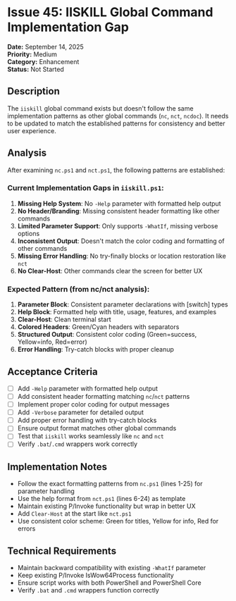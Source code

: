 # Issue 45: IISKILL Global Command Implementation Gap

**Date:** September 14, 2025  
**Priority:** Medium  
**Category:** Enhancement  
**Status:** Not Started  

## Description
The `iiskill` global command exists but doesn't follow the same implementation patterns as other global commands (`nc`, `nct`, `ncdoc`). It needs to be updated to match the established patterns for consistency and better user experience.

## Analysis
After examining `nc.ps1` and `nct.ps1`, the following patterns are established:

### Current Implementation Gaps in `iiskill.ps1`:
1. **Missing Help System**: No `-Help` parameter with formatted help output
2. **No Header/Branding**: Missing consistent header formatting like other commands
3. **Limited Parameter Support**: Only supports `-WhatIf`, missing verbose options
4. **Inconsistent Output**: Doesn't match the color coding and formatting of other commands
5. **Missing Error Handling**: No try-finally blocks or location restoration like `nct`
6. **No Clear-Host**: Other commands clear the screen for better UX

### Expected Pattern (from nc/nct analysis):
1. **Parameter Block**: Consistent parameter declarations with [switch] types
2. **Help Block**: Formatted help with title, usage, features, and examples
3. **Clear-Host**: Clean terminal start
4. **Colored Headers**: Green/Cyan headers with separators
5. **Structured Output**: Consistent color coding (Green=success, Yellow=info, Red=error)
6. **Error Handling**: Try-catch blocks with proper cleanup

## Acceptance Criteria
- [ ] Add `-Help` parameter with formatted help output
- [ ] Add consistent header formatting matching `nc`/`nct` patterns
- [ ] Implement proper color coding for output messages
- [ ] Add `-Verbose` parameter for detailed output
- [ ] Add proper error handling with try-catch blocks
- [ ] Ensure output format matches other global commands
- [ ] Test that `iiskill` works seamlessly like `nc` and `nct`
- [ ] Verify `.bat`/`.cmd` wrappers work correctly

## Implementation Notes
- Follow the exact formatting patterns from `nc.ps1` (lines 1-25) for parameter handling
- Use the help format from `nct.ps1` (lines 6-24) as template
- Maintain existing P/Invoke functionality but wrap in better UX
- Add `Clear-Host` at the start like `nct.ps1`
- Use consistent color scheme: Green for titles, Yellow for info, Red for errors

## Technical Requirements
- Maintain backward compatibility with existing `-WhatIf` parameter
- Keep existing P/Invoke IsWow64Process functionality
- Ensure script works with both PowerShell and PowerShell Core
- Verify `.bat` and `.cmd` wrappers function correctly
